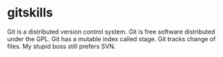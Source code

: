 # gitskills
Git is a distributed version control system.
Git is free software distributed under the GPL.
Git has a mutable index called stage.
Git tracks change of files.
My stupid boss still prefers SVN.
